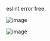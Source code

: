 eslint error free

![image](https://user-images.githubusercontent.com/53304275/225476182-28ea189b-7616-4447-af8e-5b416c0e2d97.png)

![image](https://user-images.githubusercontent.com/53304275/225476317-c89dc025-3dfc-4aa1-bc21-477a2637de47.png)
